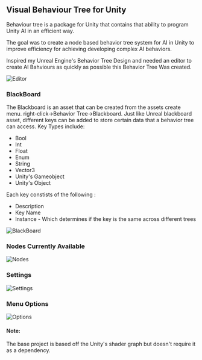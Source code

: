 <h2> Visual Behaviour Tree for Unity</h2>

<p> Behaviour tree is a package for Unity that contains that ability to program Unity AI in an efficient way. </p>
<p> The goal was to create a node based behavior tree system for AI in Unity to improve efficiency for achieving developing complex AI behaviors. </p>
<p> Inspired my Unreal Engine's Behavior Tree Design and needed an editor to create AI Bahviours as quickly as possible this Behavior Tree Was created.

![Editor](https://github.com/Darius000/BehaviourTree/blob/master/ScreenShots/BehaviourTreeEditor.png?raw=true)

<h3> BlackBoard </h3>
<p> The Blackboard is an asset that can be created from the assets create menu.
  right-click->Behavior Tree->Blackboard.
  Just like Unreal blackboard asset, different keys can be added to store certain data that a behavior tree can access.
  Key Types include:
  <ul>
    <li>Bool</li>
    <li>Int</li>
    <li>Float</li>
    <li>Enum</li>
    <li>String</li>
    <li>Vector3</li>
    <li>Unity's Gameobject</li>
    <li>Unity's Object</li>
    </ul>
Each key constists of the following :
  <ul>
  <li>Description</li>
  <li>Key Name</li>
  <li>Instance - Which determines if the key is the same across different trees</li>
  </ul>
  </p>
  
![BlackBoard](https://github.com/Darius000/BehaviourTree/blob/master/ScreenShots/BlackBoardEditor.png?raw=true)

<h3> Nodes Currently Available </h3>

![Nodes](https://github.com/Darius000/BehaviourTree/blob/master/ScreenShots/NodeTypes.png?raw=true)

<h3> Settings </h3>

![Settings](https://github.com/Darius000/BehaviourTree/blob/master/ScreenShots/Settings.png?raw=true)

<h3> Menu Options </h3>

![Options](https://github.com/Darius000/BehaviourTree/blob/master/ScreenShots/ToolBar.png?raw=true)

<h4>Note:</h4>
<p>The base project is based off the Unity's shader graph but doesn't
require it as a dependency. </p>
